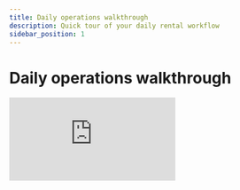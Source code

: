 ```yaml
---
title: Daily operations walkthrough
description: Quick tour of your daily rental workflow
sidebar_position: 1
---
```


# Daily operations walkthrough

<div style={{position: 'relative', paddingBottom: '56.25%', height: 0, marginBottom: '2rem'}}>
    <iframe 
        src="https://www.youtube.com/embed/VIDEO_ID_HERE" 
        style={{position: 'absolute', top: 0, left: 0, width: '100%', height: '100%'}}
        frameBorder="0" 
        allow="accelerometer; autoplay; clipboard-write; encrypted-media; gyroscope; picture-in-picture" 
        allowFullScreen
    />
</div>

Everything you do daily in one 10-minute walkthrough. Perfect for staff training or quick refreshers.

## What you'll learn

**Planning overview** - See all bookings, availability, and fleet status at a glance

**Creating bookings** - Add walk-in customers and phone bookings in seconds

**Customer check-in** - Fast handout process to get boats on the water

**Managing changes** - Handle cancellations, reschedules, and no-shows

**End of day** - Quick close-out routine and tomorrow's prep

## Chapters

- [0:00](https://www.youtube.com/watch?v=VIDEO_ID_HERE&t=0s) Introduction
- [1:15](https://www.youtube.com/watch?v=VIDEO_ID_HERE&t=75s) Planning overview
- [3:30](https://www.youtube.com/watch?v=VIDEO_ID_HERE&t=210s) Creating bookings
- [5:45](https://www.youtube.com/watch?v=VIDEO_ID_HERE&t=345s) Customer check-in
- [7:20](https://www.youtube.com/watch?v=VIDEO_ID_HERE&t=440s) Managing changes
- [9:00](https://www.youtube.com/watch?v=VIDEO_ID_HERE&t=540s) End of day routine

## Related guides

After watching, dive deeper into specific topics:

- **[Planning overview](/guides/day-to-day/planning-overview)** - Master the planning view
- **[Boat handout process](/guides/day-to-day/boat-handout-process)** - Streamline check-ins
- **[Add bookings](/guides/bookings/add-booking)** - All booking options explained
- **[Edit or cancel bookings](/guides/bookings/edit-or-cancel-a-booking)** - Handle changes smoothly

## Questions?

Contact [support@lets-book.com](mailto:support@lets-book.com) or start a chat in your dashboard.
